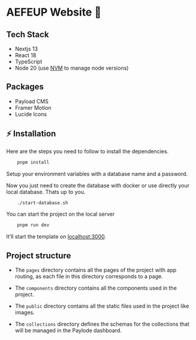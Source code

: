 # AEFEUP Website 🚀

## Tech Stack

- Nextjs 13
- React 18
- TypeScript
- Node 20 (use [NVM](https://github.com/nvm-sh/nvm) to manage node versions)

## Packages

- Payload CMS
- Framer Motion
- Lucide Icons


## ⚡ Installation

Here are the steps you need to follow to install the dependencies.

```bash
    pnpm install
```

Setup your environment variables with a database name and a password.

Now you just need to create the database with docker or use directly your local database. Thats up to you.

```bash
    ./start-database.sh
```

You can start the project on the local server

```bash
    pnpm run dev
 ```

It’ll start the template on [localhost:3000](http://localhost:3000).

## Project structure

- The `pages` directory contains all the pages of the project with app routing, as each file in this directory corresponds to a page.

- The `components` directory contains all the components used in the project.

- The `public` directory contains all the static files used in the project like images.

- The `collections` directory defines the schemas for the collections that will be managed in the Paylode dashboard.
